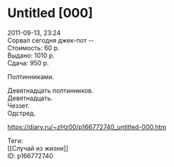 Untitled [000]
===============

   
 2011-09-13, 23:24   
  Сорвал сегодня джек-пот --   
 Стоимость: 60 р.   
 Выдано: 1010 р.   
 Сдача: 950 р.   
   
 Полтинниками.   
   
 Девятнадцать полтинников.   
 Девятнадцать.   
 Чеззет.   
 Одстред.   
    
 <https://diary.ru/~zHz00/p166772740_untitled-000.htm>   
   
 Теги:   
 [[Случай из жизни]]   
 ID: p166772740